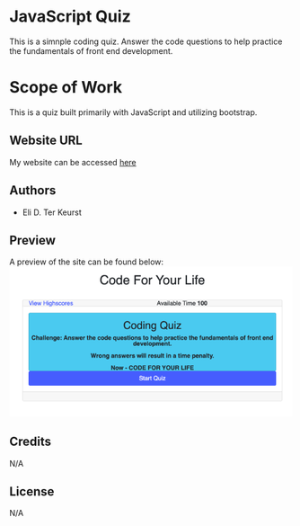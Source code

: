 # JavaScript Quiz

This is a simnple coding quiz. Answer the code questions to help practice the fundamentals of front end development.

# Scope of Work

This is a quiz built primarily with JavaScript and utilizing bootstrap.

## Website URL

My website can be accessed [here](https://crystal-coding-time.github.io/javascript-quiz/)

## Authors

* Eli D. Ter Keurst

## Preview 

A preview of the site can be found below:
![Screenshot of website](./Assets/Images/website-screenshot.png "Website Screenshot")

## Credits

N/A

## License

N/A